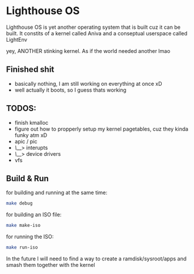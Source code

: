# Lighthouse OS
Lighthouse OS is yet another operating system that is built cuz it 
can be built. It constits of a kernel called Aniva and a conseptual
userspace called LightEnv

yey, ANOTHER stinking kernel. As if the world needed another lmao

## Finished shit
- basically nothing, I am still working on everything at once xD
- well actually it boots, so I guess thats working

## TODOS:
- finish kmalloc
- figure out how to propperly setup my kernel pagetables, cuz they kinda funky atm xD
- apic / pic
- _\\___> interupts
- _\\___> device drivers
- vfs

## Build & Run

for building and running at the same time:
```bash
make debug
```

for building an ISO file:
```bash
make make-iso
```

for running the ISO:
```bash
make run-iso
```

In the future I will need to find a way to create a ramdisk/sysroot/apps and smash them together with the kernel
